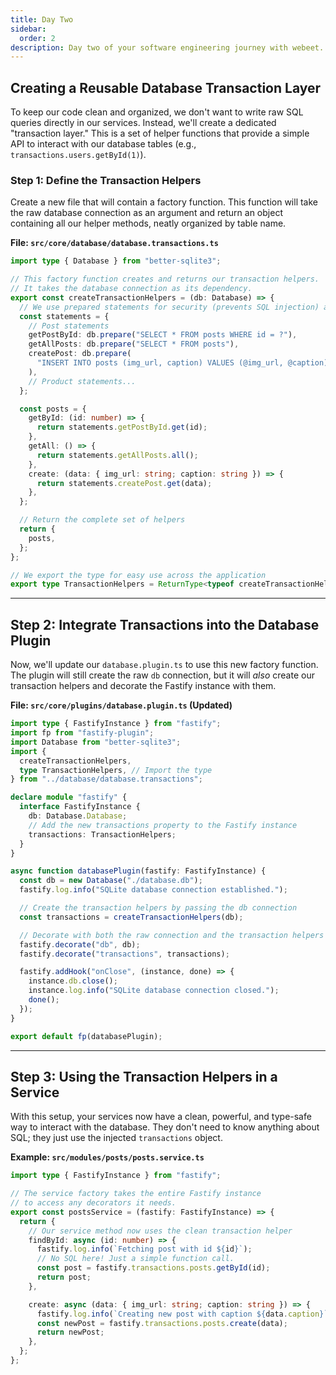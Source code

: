 ```yaml
---
title: Day Two
sidebar:
  order: 2
description: Day two of your software engineering journey with webeet.
---
```


## Creating a Reusable Database Transaction Layer

To keep our code clean and organized, we don't want to write raw SQL queries directly in our services. Instead, we'll create a dedicated "transaction layer." This is a set of helper functions that provide a simple API to interact with our database tables (e.g., `transactions.users.getById(1)`).

### Step 1: Define the Transaction Helpers

Create a new file that will contain a factory function. This function will take the raw database connection as an argument and return an object containing all our helper methods, neatly organized by table name.

**File: `src/core/database/database.transactions.ts`**

```typescript
import type { Database } from "better-sqlite3";

// This factory function creates and returns our transaction helpers.
// It takes the database connection as its dependency.
export const createTransactionHelpers = (db: Database) => {
  // We use prepared statements for security (prevents SQL injection) and performance.
  const statements = {
    // Post statements
    getPostById: db.prepare("SELECT * FROM posts WHERE id = ?"),
    getAllPosts: db.prepare("SELECT * FROM posts"),
    createPost: db.prepare(
      "INSERT INTO posts (img_url, caption) VALUES (@img_url, @caption) RETURNING *",
    ),
    // Product statements...
  };

  const posts = {
    getById: (id: number) => {
      return statements.getPostById.get(id);
    },
    getAll: () => {
      return statements.getAllPosts.all();
    },
    create: (data: { img_url: string; caption: string }) => {
      return statements.createPost.get(data);
    },
  };

  // Return the complete set of helpers
  return {
    posts,
  };
};

// We export the type for easy use across the application
export type TransactionHelpers = ReturnType<typeof createTransactionHelpers>;
```

---

## Step 2: Integrate Transactions into the Database Plugin

Now, we'll update our `database.plugin.ts` to use this new factory function. The plugin will still create the raw `db` connection, but it will _also_ create our transaction helpers and decorate the Fastify instance with them.

**File: `src/core/plugins/database.plugin.ts` (Updated)**

```typescript
import type { FastifyInstance } from "fastify";
import fp from "fastify-plugin";
import Database from "better-sqlite3";
import {
  createTransactionHelpers,
  type TransactionHelpers, // Import the type
} from "../database/database.transactions";

declare module "fastify" {
  interface FastifyInstance {
    db: Database.Database;
    // Add the new transactions property to the Fastify instance
    transactions: TransactionHelpers;
  }
}

async function databasePlugin(fastify: FastifyInstance) {
  const db = new Database("./database.db");
  fastify.log.info("SQLite database connection established.");

  // Create the transaction helpers by passing the db connection
  const transactions = createTransactionHelpers(db);

  // Decorate with both the raw connection and the transaction helpers
  fastify.decorate("db", db);
  fastify.decorate("transactions", transactions);

  fastify.addHook("onClose", (instance, done) => {
    instance.db.close();
    instance.log.info("SQLite database connection closed.");
    done();
  });
}

export default fp(databasePlugin);
```

---

## Step 3: Using the Transaction Helpers in a Service

With this setup, your services now have a clean, powerful, and type-safe way to interact with the database. They don't need to know anything about SQL; they just use the injected `transactions` object.

**Example: `src/modules/posts/posts.service.ts`**

```typescript
import type { FastifyInstance } from "fastify";

// The service factory takes the entire Fastify instance
// to access any decorators it needs.
export const postsService = (fastify: FastifyInstance) => {
  return {
    // Our service method now uses the clean transaction helper
    findById: async (id: number) => {
      fastify.log.info(`Fetching post with id ${id}`);
      // No SQL here! Just a simple function call.
      const post = fastify.transactions.posts.getById(id);
      return post;
    },

    create: async (data: { img_url: string; caption: string }) => {
      fastify.log.info(`Creating new post with caption ${data.caption}`);
      const newPost = fastify.transactions.posts.create(data);
      return newPost;
    },
  };
};
```

